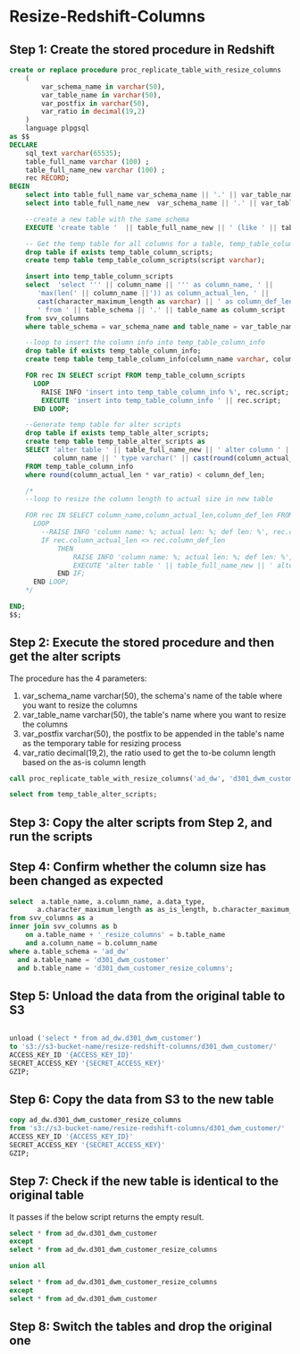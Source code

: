 # Resize-Redshift-Columns



## Step 1: Create the stored procedure in Redshift

```sql
create or replace procedure proc_replicate_table_with_resize_columns
    (
        var_schema_name in varchar(50),
        var_table_name in varchar(50),
        var_postfix in varchar(50),
        var_ratio in decimal(19,2)
    )
    language plpgsql
as $$
DECLARE
    sql_text varchar(65535);
    table_full_name varchar (100) ;
    table_full_name_new varchar (100) ;
    rec RECORD;
BEGIN
    select into table_full_name var_schema_name || '.' || var_table_name;
    select into table_full_name_new  var_schema_name || '.' || var_table_name || var_postfix;

    --create a new table with the same schema
    EXECUTE 'create table '  || table_full_name_new || ' (like ' || table_full_name || ')';

    -- Get the temp table for all columns for a table, temp_table_column_scripts
    drop table if exists temp_table_column_scripts;
    create temp table temp_table_column_scripts(script varchar);

    insert into temp_table_column_scripts
    select  'select ''' || column_name || ''' as column_name, ' ||
       'max(len(' || column_name ||')) as column_actual_len, ' ||
       cast(character_maximum_length as varchar) || ' as column_def_len' ||
       ' from ' || table_schema || '.' || table_name as column_script
    from svv_columns
    where table_schema = var_schema_name and table_name = var_table_name and data_type = 'character varying';

    --loop to insert the column info into temp_table_column_info
    drop table if exists temp_table_column_info;
    create temp table temp_table_column_info(column_name varchar, column_actual_len int, column_def_len int);

    FOR rec IN SELECT script FROM temp_table_column_scripts
      LOOP
        RAISE INFO 'insert into temp_table_column_info %', rec.script;
        EXECUTE 'insert into temp_table_column_info ' || rec.script;
      END LOOP;

    --Generate temp table for alter scripts
    drop table if exists temp_table_alter_scripts;
    create temp table temp_table_alter_scripts as
    SELECT 'alter table ' || table_full_name_new || ' alter column ' ||
           column_name || ' type varchar(' || cast(round(column_actual_len * var_ratio) as varchar) || ');'
    FROM temp_table_column_info
    where round(column_actual_len * var_ratio) < column_def_len;

    /*
    --loop to resize the column length to actual size in new table

    FOR rec IN SELECT column_name,column_actual_len,column_def_len FROM temp_table_column_info
      LOOP
        --RAISE INFO 'column name: %; actual len: %; def len: %', rec.column_name,rec.column_actual_len,rec.column_def_len;
        IF rec.column_actual_len <> rec.column_def_len
            THEN
                RAISE INFO 'column name: %; actual len: %; def len: %', rec.column_name,rec.column_actual_len,rec.column_def_len;
                EXECUTE 'alter table ' || table_full_name_new || ' alter column ' || rec.column_name || ' type varchar(' || cast(rec.column_actual_len as varchar) || ');';
            END IF;
      END LOOP;
    */

END;
$$;

```


## Step 2: Execute the stored procedure and then get the alter scripts 
The procedure has the 4 parameters:
1. var_schema_name varchar(50), the schema's name of the table where you want to resize the columns 
2. var_table_name varchar(50), the table's name where you want to resize the columns 
3. var_postfix varchar(50), the postfix to be appended in the table's name as the temporary table for resizing process  
4. var_ratio decimal(19,2), the ratio used to get the to-be column length based on the as-is column length 

```sql
call proc_replicate_table_with_resize_columns('ad_dw', 'd301_dwm_customer', '_resize_columns', '1.15');

select from temp_table_alter_scripts;
```

## Step 3: Copy the alter scripts from Step 2, and run the scripts

## Step 4: Confirm whether the column size has been changed as expected 

```sql
select  a.table_name, a.column_name, a.data_type,
       a.character_maximum_length as as_is_length, b.character_maximum_length as to_be_length
from svv_columns as a
inner join svv_columns as b
    on a.table_name + '_resize_columns' = b.table_name
    and a.column_name = b.column_name
where a.table_schema = 'ad_dw'
  and a.table_name = 'd301_dwm_customer'
  and b.table_name = 'd301_dwm_customer_resize_columns';
```

## Step 5: Unload the data from the original table to S3

```sql

unload ('select * from ad_dw.d301_dwm_customer')
to 's3://s3-bucket-name/resize-redshift-columns/d301_dwm_customer/'
ACCESS_KEY_ID '{ACCESS_KEY_ID}'
SECRET_ACCESS_KEY '{SECRET_ACCESS_KEY}'
GZIP;

```

## Step 6: Copy the data from S3 to the new table 

```sql
copy ad_dw.d301_dwm_customer_resize_columns
from 's3://s3-bucket-name/resize-redshift-columns/d301_dwm_customer/'
ACCESS_KEY_ID '{ACCESS_KEY_ID}'
SECRET_ACCESS_KEY '{SECRET_ACCESS_KEY}'
GZIP;
```

## Step 7: Check if the new table is identical to the original table 

It passes if the below script returns the empty result. 

```sql
select * from ad_dw.d301_dwm_customer
except
select * from ad_dw.d301_dwm_customer_resize_columns

union all

select * from ad_dw.d301_dwm_customer_resize_columns
except
select * from ad_dw.d301_dwm_customer
```

## Step 8: Switch the tables and drop the original one 

```sql

```
